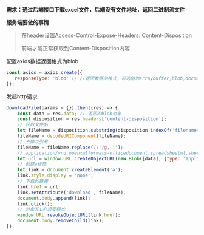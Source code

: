 **需求：通过后端接口下载excel文件，后端没有文件地址，返回二进制流文件**

**服务端要做的事情**

>  在header设置Access-Control-Expose-Headers: Content-Disposition
>
> 前端才能正常获取到Content-Disposition内容

配置axios数据返回格式为blob

```js
const axios = axios.create({
   responseType: 'blob' // //返回数据的格式，可选值为arraybuffer,blob,document,json,text,stream，默认值为json 
});
```

发起http请求

```js
downloadFile(params = {}).then((res) => {
    const data = res.data; // 返回的blob对象
    const disposition = res.headers['content-disposition'];
    // 获取文件名
    let fileName = disposition.substring(disposition.indexOf('filename=') + 9, disposition.length);
    fileName = decodeURIComponent(fileName);
    // 去掉双引号
    fileName = fileName.replace(/\'/g, '');
    // application/vnd.openxmlformats-officedocument.spreadsheetml.sheet这里表示xlsx类型
    let url = window.URL.createObjectURL(new Blob([data], {type: 'application/vnd.openxmlformats-officedocument.spreadsheetml.sheet;charset=utf-8'}));
    // 创建a标签
    let link = document.createElement('a');
    link.style.display = 'none';
    // 下载的链接
    link.href = url;
    link.setAttribute('download', fileName);
    document.body.append(link);
    link.click();
    // 对象URL必须要释放
    window.URL.revokeObjectURL(link.href);
    document.body.removeChild(link);
});
```

